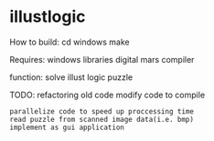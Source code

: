# illustlogic

How to build:
    cd windows
    make

Requires:
    windows libraries
    digital mars compiler

function:
    solve illust logic puzzle

TODO:
    refactoring old code
    modify code to compile

    parallelize code to speed up proccessing time
    read puzzle from scanned image data(i.e. bmp)
    implement as gui application

